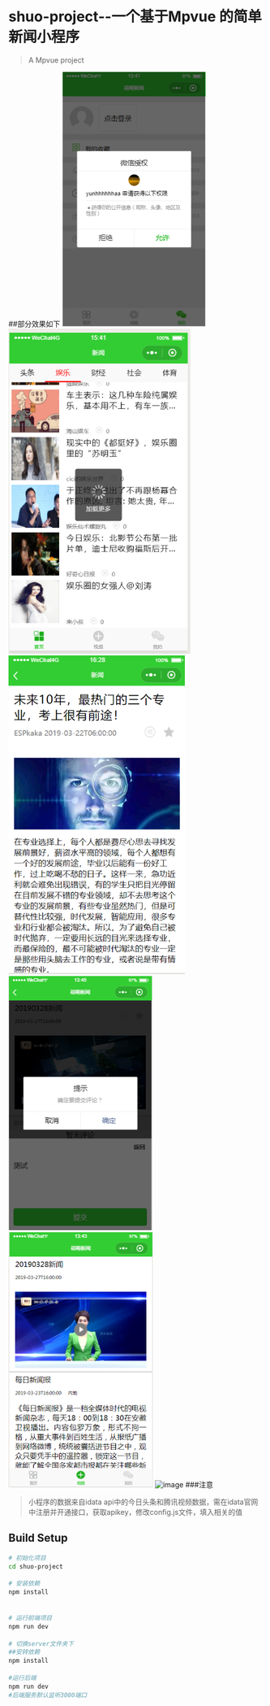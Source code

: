 # shuo-project--一个基于Mpvue 的简单新闻小程序

> A Mpvue project

##部分效果如下
![image](https://github.com/perdream/news-test/blob/master/static/images/login.png)
![image](https://github.com/perdream/news-test/blob/master/static/images/remen.png)
![image](https://github.com/perdream/news-test/blob/master/static/images/详情.png)
![image](https://github.com/perdream/news-test/blob/master/static/images/comment.png)
![image](https://github.com/perdream/news-test/blob/master/static/images/news.png)
![image](https://github.com/perdream/news-test/blob/master/static/images/collects.png)
###注意
> 小程序的数据来自idata api中的今日头条和腾讯视频数据，需在idata官网中注册并开通接口，获取apikey，修改config.js文件，填入相关的值
## Build Setup

``` bash
# 初始化项目
cd shuo-project

# 安装依赖
npm install


# 运行前端项目
npm run dev

# 切换server文件夹下
##安转依赖
npm install

#运行后端
npm run dev
#后端服务默认监听3000端口




